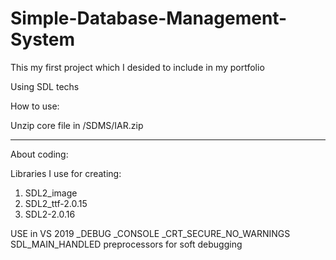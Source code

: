 # Simple-Database-Management-System

This my first project which I desided to include in my portfolio

Using SDL techs

How to use:

Unzip core file in /SDMS/IAR.zip

****************************************************************

About coding:

Libraries I use for creating:

1. SDL2_image
3. SDL2_ttf-2.0.15
4. SDL2-2.0.16

USE in VS 2019 _DEBUG _CONSOLE _CRT_SECURE_NO_WARNINGS SDL_MAIN_HANDLED preprocessors for soft debugging

